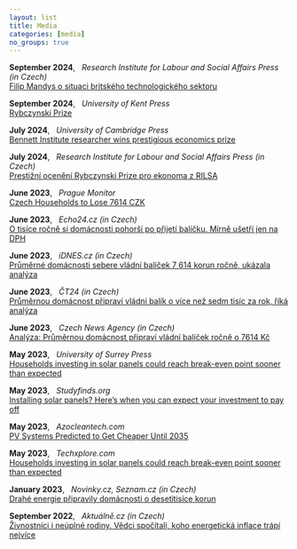 ```yaml
---
layout: list
title: Media
categories: [media]
no_groups: true
---
```


**September 2024**, &nbsp; *Research Institute for Labour and Social Affairs Press (in Czech)* <br> 
[Filip Mandys o situaci britského technologického sektoru](https://www.rilsa.cz/2024/09/dalsi-vyrazna-publikace-filipa-mandyse/)

**September 2024**, &nbsp; *University of Kent Press* <br> 
[Rybczynski Prize](https://drive.google.com/file/d/10_gkxC_2hJt1smN7BFn1-QFoQnC7ybkz/view)

**July 2024**, &nbsp; *University of Cambridge Press* <br> 
[Bennett Institute researcher wins prestigious economics prize](https://www.bennettinstitute.cam.ac.uk/blog/bennett-institute-researcher-wins-prestigious-economics-prize/)

**July 2024**, &nbsp; *Research Institute for Labour and Social Affairs Press (in Czech)* <br> 
[Prestižní ocenění Rybczynski Prize pro ekonoma z RILSA](https://www.rilsa.cz/2024/07/prestizni-oceneni-rybczynski-prize-pro-ekonoma-z-rilsa/)

**June 2023**, &nbsp; *Prague Monitor* <br> 
[Czech Households to Lose 7614 CZK](https://praguemonitor.com/economy/finance/16/06/2023/czech-households-to-lose-7614-czk/)

**June 2023**, &nbsp; *Echo24.cz (in Czech)* <br> 
[O tisíce ročně si domácnosti pohorší po přijetí balíčku. Mírně ušetří jen na DPH](https://echo24.cz/a/HqpeW/zpravy-ekonomika-prumerna-domacnost-by-po-vladni-balicek-prisla-o-7614-korun)

**June 2023**, &nbsp; *iDNES.cz (in Czech)* <br> 
[Průměrné domácnosti sebere vládní balíček 7 614 korun ročně, ukázala analýza](https://www.idnes.cz/zpravy/domaci/vlada-usporny-balicek-uspory-rodiny-seniori-analyza-dopady-jurecka-fiala-stanjura.A230616_135122_domaci_tty)

**June 2023**, &nbsp; *ČT24 (in Czech)* <br> 
[Průměrnou domácnost připraví vládní balík o více než sedm tisíc za rok, říká analýza](https://ct24.ceskatelevize.cz/domaci/3594028-prumernou-domacnost-pripravi-vladni-balik-o-vice-nez-sedm-tisic-za-rok-rika-analyza)

**June 2023**, &nbsp; *Czech News Agency (in Czech)* <br> 
[Analýza: Průměrnou domácnost připraví vládní balíček ročně o 7614 Kč](https://www.ceskenoviny.cz/zpravy/analyza-prumernou-domacnost-pripravi-vladni-balicek-rocne-o-7614-kc/2379397)

**May 2023**, &nbsp; *University of Surrey Press* <br> 
[Households investing in solar panels could reach break-even point sooner than expected](https://www.surrey.ac.uk/news/households-investing-solar-panels-could-reach-break-even-point-sooner-expected)

**May 2023**, &nbsp; *Studyfinds.org* <br> 
[Installing solar panels? Here’s when you can expect your investment to pay off](https://studyfinds.org/solar-panels-investment-pay-off/)

**May 2023**, &nbsp; *Azocleantech.com* <br> 
[PV Systems Predicted to Get Cheaper Until 2035](https://www.azocleantech.com/news.aspx?newsID=33383)

**May 2023**, &nbsp; *Techxplore.com* <br> 
[Households investing in solar panels could reach break-even point sooner than expected](https://techxplore.com/news/2023-05-households-investing-solar-panels-break-even.html)

**January 2023**, &nbsp; *Novinky.cz, Seznam.cz (in Czech)* <br> 
[Drahé energie připravily domácnosti o desetitisíce korun](https://www.novinky.cz/clanek/ekonomika-drahe-energie-pripravily-domacnosti-o-desetitisice-korun-40420339)

**September 2022**, &nbsp; *Aktuálně.cz (in Czech)* <br> 
[Živnostníci i neúplné rodiny. Vědci spočítali, koho energetická inflace trápí nejvíce](https://zpravy.aktualne.cz/finance/osvc-i-lide-z-malych-obci-analyza-ukazuje-kdo-je-nejvetsi-ob/r~b4aa3e9834f111eda3c0ac1f6b220ee8/)
